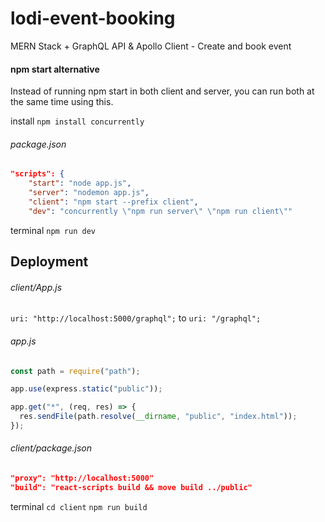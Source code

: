# lodi-event-booking

MERN Stack + GraphQL API & Apollo Client - Create and book event

#### npm start alternative

Instead of running npm start in both client and server, you can run both at the same time using this.

install `npm install concurrently`

###### package.json

```json
"scripts": {
    "start": "node app.js",
    "server": "nodemon app.js",
    "client": "npm start --prefix client",
    "dev": "concurrently \"npm run server\" \"npm run client\""
```

terminal `npm run dev`

## Deployment

###### client/App.js

`uri: "http://localhost:5000/graphql";` to `uri: "/graphql";`

###### app.js

```javascript
const path = require("path");

app.use(express.static("public"));

app.get("*", (req, res) => {
  res.sendFile(path.resolve(__dirname, "public", "index.html"));
});
```

###### client/package.json

```json
"proxy": "http://localhost:5000"
"build": "react-scripts build && move build ../public"
```

terminal `cd client` `npm run build`

